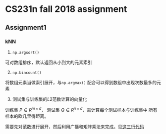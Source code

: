 # CS231n fall 2018 assignment

## Assignment1

### kNN

1. `np.argsort()`

可对数组排序，默认返回从小到大的元素索引

2. `np.bincount()`

将数组元素当做索引展开，与`np.argmax()` 配合可以得到数组中出现次数最多的元素

3. 测试集与训练集的$L2$范数计算的向量化

训练集 $P \in R^{m \times d}$， 测试集 $Q \in R^{n \times d}$，需计算每个测试样本与训练集中
所有样本的欧几里得距离。

需要先对范数进行展开，然后利用广播和矩阵乘法来完成。见[这三行代码](https://github.com/whu-pzhang/cs231n/blob/master/assignment1/cs231n/classifiers/k_nearest_neighbor.py#L126-L128)
